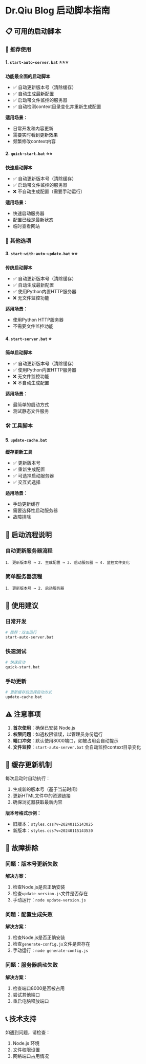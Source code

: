 # Dr.Qiu Blog 启动脚本指南

## 📋 可用的启动脚本

### 🚀 **推荐使用**

#### 1. `start-auto-server.bat` ⭐⭐⭐
**功能最全面的启动脚本**
- ✅ 自动更新版本号（清除缓存）
- ✅ 自动生成最新配置
- ✅ 启动带文件监控的服务器
- ✅ 自动检测context目录变化并重新生成配置

**适用场景：**
- 日常开发和内容更新
- 需要实时看到更新效果
- 频繁修改context内容

#### 2. `quick-start.bat` ⭐⭐
**快速启动脚本**
- ✅ 自动更新版本号（清除缓存）
- ✅ 启动带文件监控的服务器
- ❌ 不自动生成配置（需要手动运行）

**适用场景：**
- 快速启动服务器
- 配置已经是最新状态
- 临时查看网站

### 🔧 **其他选项**

#### 3. `start-with-auto-update.bat` ⭐⭐
**传统启动脚本**
- ✅ 自动更新版本号（清除缓存）
- ✅ 自动生成最新配置
- ✅ 使用Python内置HTTP服务器
- ❌ 无文件监控功能

**适用场景：**
- 使用Python HTTP服务器
- 不需要文件监控功能

#### 4. `start-server.bat` ⭐
**简单启动脚本**
- ✅ 自动更新版本号（清除缓存）
- ✅ 使用Python内置HTTP服务器
- ❌ 无文件监控功能
- ❌ 不自动生成配置

**适用场景：**
- 最简单的启动方式
- 测试静态文件服务

### 🛠️ **工具脚本**

#### 5. `update-cache.bat`
**缓存更新工具**
- ✅ 更新版本号
- ✅ 重新生成配置
- ✅ 可选择启动服务器
- ✅ 交互式选择

**适用场景：**
- 手动更新缓存
- 需要选择性启动服务器
- 故障排除

## 🔄 **启动流程说明**

### 自动更新服务器流程
```
1. 更新版本号 → 2. 生成配置 → 3. 启动服务器 → 4. 监控文件变化
```

### 简单服务器流程
```
1. 更新版本号 → 2. 启动服务器
```

## 📝 **使用建议**

### 日常开发
```bash
# 推荐：双击运行
start-auto-server.bat
```

### 快速测试
```bash
# 快速启动
quick-start.bat
```

### 手动更新
```bash
# 更新缓存后选择启动方式
update-cache.bat
```

## ⚠️ **注意事项**

1. **首次使用**：确保已安装 Node.js
2. **权限问题**：如遇权限错误，以管理员身份运行
3. **端口冲突**：默认使用8000端口，如被占用会自动提示
4. **文件监控**：`start-auto-server.bat` 会自动监控context目录变化

## 🎯 **缓存更新机制**

每次启动时自动执行：
1. 生成新的版本号（基于当前时间）
2. 更新HTML文件中的资源链接
3. 确保浏览器获取最新内容

**版本号格式示例：**
- 旧版本：`styles.css?v=20240115143025`
- 新版本：`styles.css?v=20240115143530`

## 🔧 **故障排除**

### 问题：版本号更新失败
**解决方案：**
1. 检查Node.js是否正确安装
2. 检查`update-version.js`文件是否存在
3. 手动运行：`node update-version.js`

### 问题：配置生成失败
**解决方案：**
1. 检查Node.js是否正确安装
2. 检查`generate-config.js`文件是否存在
3. 手动运行：`node generate-config.js`

### 问题：服务器启动失败
**解决方案：**
1. 检查端口8000是否被占用
2. 尝试其他端口
3. 重启电脑释放端口

## 📞 **技术支持**

如遇到问题，请检查：
1. Node.js 环境
2. 文件权限设置
3. 网络端口占用情况
